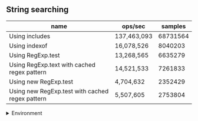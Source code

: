 ## String searching

|name|ops/sec|samples|
|-|-|-|
|Using includes|137,463,093|68731564|
|Using indexof|16,078,526|8040203|
|Using RegExp.test|13,268,565|6635279|
|Using RegExp.text with cached regex pattern|14,521,533|7261833|
|Using new RegExp.test|4,704,632|2352429|
|Using new RegExp.test with cached regex pattern|5,507,605|2753804|


<details>
<summary>Environment</summary>

* __Machine:__ linux x64 | 4 vCPUs | 7.6GB Mem
* __Run:__ Tue Oct 29 2024 19:54:55 GMT+0000 (Coordinated Universal Time)
* __Node:__ `v22.11.0`
</details>

<!--
{"environment":{"platform":"linux","arch":"x64","cpus":4,"totalMemory":7.597877502441406},"benchmarks":[{"name":"Using includes","opsSec":137463093.9091527,"samples":68731564},{"name":"Using indexof","opsSec":16078526.80610101,"samples":8040203},{"name":"Using RegExp.test","opsSec":13268565.167660339,"samples":6635279},{"name":"Using RegExp.text with cached regex pattern","opsSec":14521533.83223048,"samples":7261833},{"name":"Using new RegExp.test","opsSec":4704632.516372755,"samples":2352429},{"name":"Using new RegExp.test with cached regex pattern","opsSec":5507605.907109756,"samples":2753804}]}-->
